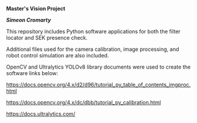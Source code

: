 **Master's Vision Project**

***Simeon Cromarty***

This repository includes Python software applications for both the filter locator and SEK presence check.

Additional files used for the camera calibration, image processing, and robot control simulation are also included.

OpenCV and Ultralytics YOLOv8 library documents were used to create the software links below:

https://docs.opencv.org/4.x/d2/d96/tutorial_py_table_of_contents_imgproc.html

https://docs.opencv.org/4.x/dc/dbb/tutorial_py_calibration.html

https://docs.ultralytics.com/
